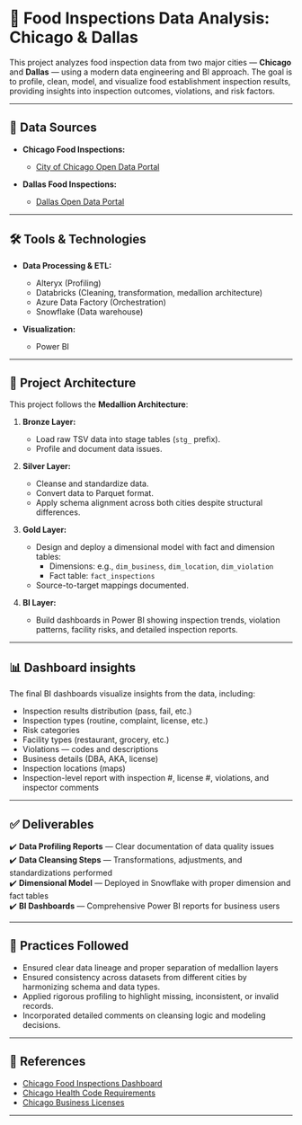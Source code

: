 # 🥗 Food Inspections Data Analysis: Chicago & Dallas

This project analyzes food inspection data from two major cities — **Chicago** and **Dallas** — using a modern data engineering and BI approach. The goal is to profile, clean, model, and visualize food establishment inspection results, providing insights into inspection outcomes, violations, and risk factors.

---

## 📂 Data Sources

- **Chicago Food Inspections:**
  - [City of Chicago Open Data Portal](https://data.cityofchicago.org/Health-Human-Services/Food-Inspections/4ijn-s7e5)

- **Dallas Food Inspections:**
  - [Dallas Open Data Portal](https://www.dallasopendata.com/Services/Restaurant-and-Food-Establishment-Inspections-Octo/dri5-wcct)

---

## 🛠️ Tools & Technologies

- **Data Processing & ETL:**
  - Alteryx (Profiling)
  - Databricks (Cleaning, transformation, medallion architecture)
  - Azure Data Factory (Orchestration)
  - Snowflake (Data warehouse)

- **Visualization:**
  - Power BI

---

## 📐 Project Architecture

This project follows the **Medallion Architecture**:

1. **Bronze Layer:**
   - Load raw TSV data into stage tables (`stg_` prefix).
   - Profile and document data issues.

2. **Silver Layer:**
   - Cleanse and standardize data.
   - Convert data to Parquet format.
   - Apply schema alignment across both cities despite structural differences.

3. **Gold Layer:**
   - Design and deploy a dimensional model with fact and dimension tables:
     - Dimensions: e.g., `dim_business`, `dim_location`, `dim_violation`
     - Fact table: `fact_inspections`
   - Source-to-target mappings documented.

4. **BI Layer:**
   - Build dashboards in Power BI showing inspection trends, violation patterns, facility risks, and detailed inspection reports.

---

## 📊 Dashboard insights

The final BI dashboards visualize insights from the data, including:

- Inspection results distribution (pass, fail, etc.)
- Inspection types (routine, complaint, license, etc.)
- Risk categories
- Facility types (restaurant, grocery, etc.)
- Violations — codes and descriptions
- Business details (DBA, AKA, license)
- Inspection locations (maps)
- Inspection-level report with inspection #, license #, violations, and inspector comments

---

## ✅ Deliverables

✔️ **Data Profiling Reports** — Clear documentation of data quality issues  
✔️ **Data Cleansing Steps** — Transformations, adjustments, and standardizations performed  
✔️ **Dimensional Model** — Deployed in Snowflake with proper dimension and fact tables  
✔️ **BI Dashboards** — Comprehensive Power BI reports for business users  

---

## 📝 Practices Followed

- Ensured clear data lineage and proper separation of medallion layers
- Ensured consistency across datasets from different cities by harmonizing schema and data types.
- Applied rigorous profiling to highlight missing, inconsistent, or invalid records.
- Incorporated detailed comments on cleansing logic and modeling decisions.

---

## 🔗 References

- [Chicago Food Inspections Dashboard](https://data.cityofchicago.org/Health-Human-Services/Food-Inspections-Dashboard/2bnm-jnvb)
- [Chicago Health Code Requirements](https://www.chicago.gov/city/en/depts/cdph/provdrs/food_safety/svcs/understand_healthcoderequirementsforfoodestablishments.html)
- [Chicago Business Licenses](https://data.cityofchicago.org/Community-Economic-Development/Business-Licenses/r5kz-chrr)

---

